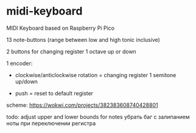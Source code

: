 # midi-keyboard
MIDI Keyboard based on Raspberry Pi Pico

13 note-buttons (range between low and high tonic inclusive)

2 buttons for changing register 1 octave up or down

1 encoder:

- clockwise/anticlockwise rotation = changing register 1 semitone up/down
  
- push = reset to default register

scheme: https://wokwi.com/projects/382383608740428801

todo:
  adjust upper and lower bounds for notes
  убрать баг с залипанием ноты при переключении регистра
